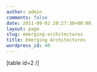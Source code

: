 ```yaml
---
author: admin
comments: false
date: 2011-09-02 20:27:38+00:00
layout: page
slug: emerging-architectures
title: Emerging Architectures
wordpress_id: 40
---
```


[table id=2 /]


#  

